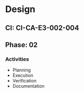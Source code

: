 # Design

## CI: CI-CA-E3-002-004
## Phase: 02

### Activities
- Planning
- Execution
- Verification
- Documentation

